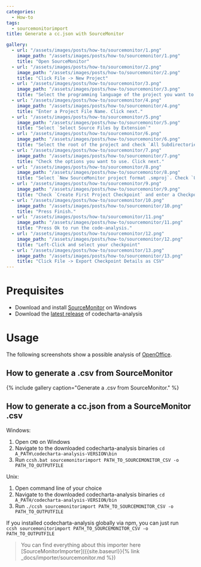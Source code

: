 ```yaml
---
categories:
  - How-to
tags:
  - sourcemonitorimport
title: Generate a cc.json with SourceMonitor

gallery:
  - url: "/assets/images/posts/how-to/sourcemonitor/1.png"
    image_path: "/assets/images/posts/how-to/sourcemonitor/1.png"
    title: "Open SourceMonitor"
  - url: "/assets/images/posts/how-to/sourcemonitor/2.png"
    image_path: "/assets/images/posts/how-to/sourcemonitor/2.png"
    title: "Click File -> New Project"
  - url: "/assets/images/posts/how-to/sourcemonitor/3.png"
    image_path: "/assets/images/posts/how-to/sourcemonitor/3.png"
    title: "Select the programming language of the project you want to analyze. Click next."
  - url: "/assets/images/posts/how-to/sourcemonitor/4.png"
    image_path: "/assets/images/posts/how-to/sourcemonitor/4.png"
    title: "Enter a Project File Name. Click next."
  - url: "/assets/images/posts/how-to/sourcemonitor/5.png"
    image_path: "/assets/images/posts/how-to/sourcemonitor/5.png"
    title: "Select `Select Source Files by Extension`"
  - url: "/assets/images/posts/how-to/sourcemonitor/6.png"
    image_path: "/assets/images/posts/how-to/sourcemonitor/6.png"
    title: "Select the root of the project and check `All Subdirectories`"
  - url: "/assets/images/posts/how-to/sourcemonitor/7.png"
    image_path: "/assets/images/posts/how-to/sourcemonitor/7.png"
    title: "Check the options you want to use. Click next."
  - url: "/assets/images/posts/how-to/sourcemonitor/8.png"
    image_path: "/assets/images/posts/how-to/sourcemonitor/8.png"
    title: "Select `New SourceMonitor project format .smproj`. Check `Use this format when saving all projects` and press next."
  - url: "/assets/images/posts/how-to/sourcemonitor/9.png"
    image_path: "/assets/images/posts/how-to/sourcemonitor/9.png"
    title: "Check `Create First Project Checkpoint` and enter a Checkpoint Name. Press next. (A checkpoint refers to a specific code-analysis done)"
  - url: "/assets/images/posts/how-to/sourcemonitor/10.png"
    image_path: "/assets/images/posts/how-to/sourcemonitor/10.png"
    title: "Press Finish."
  - url: "/assets/images/posts/how-to/sourcemonitor/11.png"
    image_path: "/assets/images/posts/how-to/sourcemonitor/11.png"
    title: "Press Ok to run the code-analysis."
  - url: "/assets/images/posts/how-to/sourcemonitor/12.png"
    image_path: "/assets/images/posts/how-to/sourcemonitor/12.png"
    title: "Left-Click and select your checkpoint"
  - url: "/assets/images/posts/how-to/sourcemonitor/13.png"
    image_path: "/assets/images/posts/how-to/sourcemonitor/13.png"
    title: "Click File -> Export Checkpoint Details as CSV"
---
```


# Prequisites

- Download and install [SourceMonitor](http://www.campwoodsw.com/sourcemonitor.html) on Windows
- Download the [latest release](https://github.com/MaibornWolff/codecharta/releases) of codecharta-analysis

# Usage

The following screenshots show a possible analysis of [OpenOffice](https://github.com/apache/openoffice).

## How to generate a .csv from SourceMonitor

{% include gallery caption="Generate a .csv from SourceMonitor." %}

## How to generate a cc.json from a SourceMonitor .csv

Windows:

1. Open `CMD` on Windows
2. Navigate to the downloaded codecharta-analysis binaries `cd A_PATH\codecharta-analysis-VERSION\bin`
3. Run `ccsh.bat sourcemonitorimport PATH_TO_SOURCEMONITOR_CSV -o PATH_TO_OUTPUTFILE`

Unix:

1. Open command line of your choice
2. Navigate to the downloaded codecharta-analysis binaries `cd A_PATH/codecharta-analysis-VERSION/bin`
3. Run `./ccsh sourcemonitorimport PATH_TO_SOURCEMONITOR_CSV -o PATH_TO_OUTPUTFILE`

If you installed codecharta-analysis globally via npm, you can just run
<br>
`ccsh sourcemonitorimport PATH_TO_SOURCEMONITOR_CSV -o PATH_TO_OUTPUTFILE`

> You can find everything about this importer here [SourceMonitorImporter]({{site.baseurl}}{% link _docs/importer/sourcemonitor.md %})
